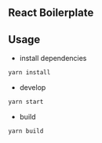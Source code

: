 ## React Boilerplate

## Usage

* install dependencies
```sh
yarn install
```

* develop
```sh
yarn start
```

* build
```sh
yarn build
```
